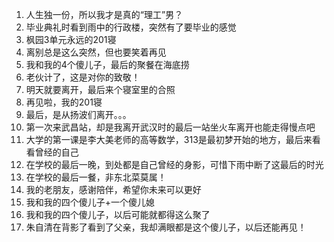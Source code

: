 1. 人生独一份，所以我才是真的“理工”男？
2. 毕业典礼时看到雨中的行政楼，突然有了要毕业的感觉
3. 枫园3单元永远的201寝
4. 离别总是这么突然，但也要笑着再见
5. 我和我的4个傻儿子，最后的聚餐在海底捞
6. 老伙计了，这是对你的致敬！
7. 明天就要离开，最后来个寝室里的合照
8. 再见啦，我的201寝
9. 最后，是从扬波们离开。。。
10. 第一次来武昌站，却是我离开武汉时的最后一站坐火车离开也能走得慢点吧
11. 大学的第一课是李大美老师的高等数学，313是最初梦开始的地方，最后来看看曾经的自己
12. 在学校的最后一晚，到处都是自己曾经的身影，可惜下雨中断了这最后的时光
13. 在学校的最后一餐，非东北菜莫属！
14. 我的老朋友，感谢陪伴，希望你未来可以更好
15. 我和我的四个傻儿子+一个傻儿媳
16. 我和我的四个傻儿子，以后可能就都得这么聚了
17. 朱自清在背影了看到了父亲，我却满眼都是这个傻儿子，以后还能再见！

